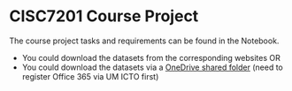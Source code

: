 # CISC7201 Course Project 

The course project tasks and requirements can be found in the Notebook.

- You could download the datasets from the corresponding websites OR
- You could download the datasets via a [OneDrive shared folder](https://uofmacau-my.sharepoint.com/:f:/g/personal/ryanlhu_umac_mo/EkNNwI0coVVCurwGivOdKasB3Al4Ev65z1cZnP6w2nPgiQ?e=qcPtkJ) (need to register Office 365 via UM ICTO first)
